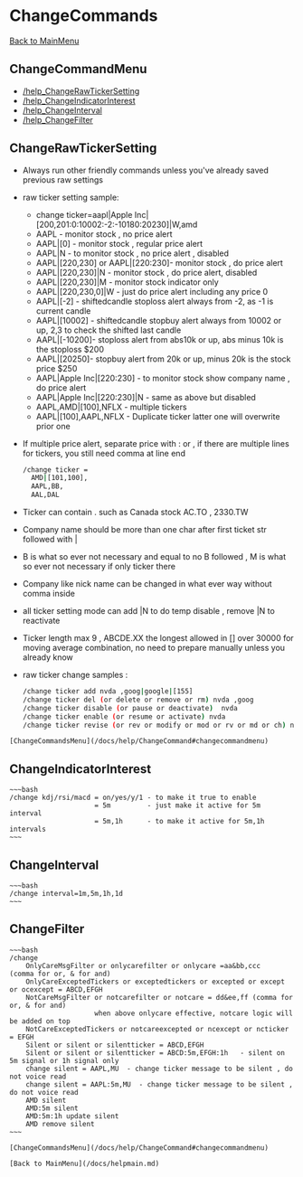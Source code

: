 
# ChangeCommands
[Back to MainMenu](/docs/helpmain.md)
## ChangeCommandMenu
   * [/help_ChangeRawTickerSetting](/docs/help/ChangeCommand#changerawtickersetting)
   * [/help_ChangeIndicatorInterest](/docs/help/ChangeCommand#changeindicatorinterest)
   * [/help_ChangeInterval](/docs/help/ChangeCommand#changeinterval)
   * [/help_ChangeFilter](/docs/help/ChangeCommand#changefilter)

## ChangeRawTickerSetting

   * Always run other friendly commands unless you've already saved previous raw settings 
   * raw ticker setting sample:  
     - change ticker=aapl|Apple Inc|[200,201:0:10002:-2:-10180:20230]|W,amd
     - AAPL - monitor stock , no price alert
     - AAPL|[0] - monitor stock , regular price alert
     - AAPL|N - to monitor stock , no price alert , disabled
     - AAPL|[220,230] or AAPL|[220:230]- monitor stock , do price alert
     - AAPL|[220,230]|N - monitor stock , do price alert, disabled
     - AAPL|[220,230]|M - monitor stock indicator only 
     - AAPL|[220,230,0]|W - just do price alert including any price 0
     - AAPL|[-2] - shiftedcandle stoploss alert always from -2, as -1 is current candle
     - AAPL|[10002] - shiftedcandle stopbuy alert always from 10002 or up, 2,3 to check the shifted last candle 
     - AAPL|[-10200]- stoploss alert from abs10k or up, abs minus 10k is the stoploss $200
     - AAPL|[20250]- stopbuy alert from 20k or up, minus 20k is the stock price $250
     - AAPL|Apple Inc|[220:230] - to monitor stock show company name , do price alert
     - AAPL|Apple Inc|[220:230]|N - same as above but disabled
     - AAPL,AMD|[100],NFLX - multiple tickers 
     - AAPL|[100],AAPL,NFLX - Duplicate ticker latter one will overwrite prior one
   * If multiple price alert, separate price with : or , if there are multiple lines for tickers, you still need comma at line end 
     ~~~bash
     /change ticker = 
       AMD|[101,100],
       AAPL,BB,
       AAL,DAL
     ~~~  
   * Ticker can contain . such as Canada stock   AC.TO , 2330.TW 
   * Company name should be more than one char after first ticket str followed with |
   * B is what so ever not necessary and equal to no B followed , M is what so ever not necessary if only ticker there
   * Company like nick name can be changed in what ever way without comma inside
   * all ticker setting mode can add |N to do temp disable , remove |N to reactivate
   * Ticker length max 9 , ABCDE.XX the longest allowed in [] over 30000 for moving average combination, no need to prepare manually unless you already know
        
   * raw ticker change samples :
     ~~~bash 
     /change ticker add nvda ,goog|google|[155]     
     /change ticker del (or delete or remove or rm) nvda ,goog
     /change ticker disable (or pause or deactivate)  nvda 
     /change ticker enable (or resume or activate) nvda 
     /change ticker revise (or rev or modify or mod or rv or md or ch) nvda|N
     ~~~

    [ChangeCommandsMenu](/docs/help/ChangeCommand#changecommandmenu)
## ChangeIndicatorInterest

    ~~~bash
    /change kdj/rsi/macd = on/yes/y/1 - to make it true to enable 
                         = 5m         - just make it active for 5m interval 
                         = 5m,1h      - to make it active for 5m,1h intervals
    ~~~               

## ChangeInterval

    ~~~bash
    /change interval=1m,5m,1h,1d
    ~~~

## ChangeFilter

    ~~~bash
    /change
        OnlyCareMsgFilter or onlycarefilter or onlycare =aa&bb,ccc   (comma for or, & for and)
        OnlyCareExceptedTickers or exceptedtickers or excepted or except or ocexcept = ABCD,EFGH
        NotCareMsgFilter or notcarefilter or notcare = dd&ee,ff (comma for or, & for and) 
                         when above onlycare effective, notcare logic will be added on top
        NotCareExceptedTickers or notcareexcepted or ncexcept or ncticker = EFGH 
        Silent or silent or silentticker = ABCD,EFGH 
        Silent or silent or silentticker = ABCD:5m,EFGH:1h   - silent on 5m signal or 1h signal only
        change silent = AAPL,MU  - change ticker message to be silent , do not voice read
        change silent = AAPL:5m,MU  - change ticker message to be silent , do not voice read
        AMD silent
        AMD:5m silent
        AMD:5m:1h update silent
        AMD remove silent
    ~~~
    
    [ChangeCommandsMenu](/docs/help/ChangeCommand#changecommandmenu)
    
    [Back to MainMenu](/docs/helpmain.md)